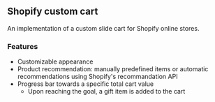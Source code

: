 ## Shopify custom cart

An implementation of a custom slide cart for Shopify online stores.

### Features

-   Customizable appearance
-   Product recommendation: manually predefined items or automatic recommendations using Shopify's recommandation API
-   Progress bar towards a specific total cart value
    -   Upon reaching the goal, a gift item is added to the cart
